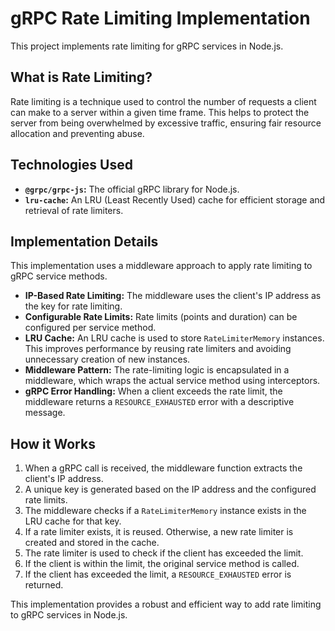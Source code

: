 # gRPC Rate Limiting Implementation

This project implements rate limiting for gRPC services in Node.js.

## What is Rate Limiting?

Rate limiting is a technique used to control the number of requests a client can make to a server within a given time frame. This helps to protect the server from being overwhelmed by excessive traffic, ensuring fair resource allocation and preventing abuse.

## Technologies Used

* **`@grpc/grpc-js`:** The official gRPC library for Node.js.
* **`lru-cache`:** An LRU (Least Recently Used) cache for efficient storage and retrieval of rate limiters.

## Implementation Details

This implementation uses a middleware approach to apply rate limiting to gRPC service methods.

* **IP-Based Rate Limiting:** The middleware uses the client's IP address as the key for rate limiting.
* **Configurable Rate Limits:** Rate limits (points and duration) can be configured per service method.
* **LRU Cache:** An LRU cache is used to store `RateLimiterMemory` instances. This improves performance by reusing rate limiters and avoiding unnecessary creation of new instances.
* **Middleware Pattern:** The rate-limiting logic is encapsulated in a middleware, which wraps the actual service method using interceptors.
* **gRPC Error Handling:** When a client exceeds the rate limit, the middleware returns a `RESOURCE_EXHAUSTED` error with a descriptive message.

## How it Works

1.  When a gRPC call is received, the middleware function extracts the client's IP address.
2.  A unique key is generated based on the IP address and the configured rate limits.
3.  The middleware checks if a `RateLimiterMemory` instance exists in the LRU cache for that key.
4.  If a rate limiter exists, it is reused. Otherwise, a new rate limiter is created and stored in the cache.
5.  The rate limiter is used to check if the client has exceeded the limit.
6.  If the client is within the limit, the original service method is called.
7.  If the client has exceeded the limit, a `RESOURCE_EXHAUSTED` error is returned.

This implementation provides a robust and efficient way to add rate limiting to gRPC services in Node.js.